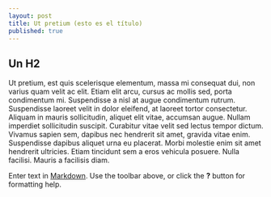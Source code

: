 ```yaml
---
layout: post
title: Ut pretium (esto es el título)
published: true
---
```

## Un H2

Ut pretium, est quis scelerisque elementum, massa mi consequat dui, non varius quam velit ac elit. Etiam elit arcu, cursus ac mollis sed, porta condimentum mi. Suspendisse a nisl at augue condimentum rutrum. Suspendisse laoreet velit in dolor eleifend, at laoreet tortor consectetur. Aliquam in mauris sollicitudin, aliquet elit vitae, accumsan augue. Nullam imperdiet sollicitudin suscipit. Curabitur vitae velit sed lectus tempor dictum. Vivamus sapien sem, dapibus nec hendrerit sit amet, gravida vitae enim. Suspendisse dapibus aliquet urna eu placerat. Morbi molestie enim sit amet hendrerit ultricies. Etiam tincidunt sem a eros vehicula posuere. Nulla facilisi. Mauris a facilisis diam.

Enter text in [Markdown](http://daringfireball.net/projects/markdown/). Use the toolbar above, or click the **?** button for formatting help.
